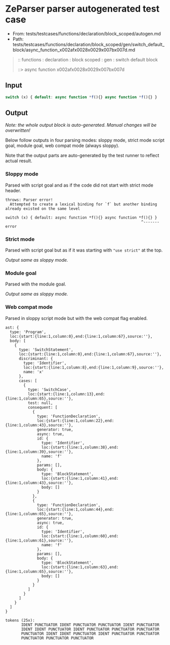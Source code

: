 # ZeParser parser autogenerated test case

- From: tests/testcases/functions/declaration/block_scoped/autogen.md
- Path: tests/testcases/functions/declaration/block_scoped/gen/switch_default_block/async_function_x002afx0028x0029x007bx007d.md

> :: functions : declaration : block scoped : gen : switch default block
>
> ::> async function x002afx0028x0029x007bx007d

## Input


`````js
switch (x) { default: async function *f(){} async function *f(){} }
`````

## Output

_Note: the whole output block is auto-generated. Manual changes will be overwritten!_

Below follow outputs in four parsing modes: sloppy mode, strict mode script goal, module goal, web compat mode (always sloppy).

Note that the output parts are auto-generated by the test runner to reflect actual result.

### Sloppy mode

Parsed with script goal and as if the code did not start with strict mode header.

`````
throws: Parser error!
  Attempted to create a lexical binding for `f` but another binding already existed on the same level

switch (x) { default: async function *f(){} async function *f(){} }
                                                            ^------- error
`````

### Strict mode

Parsed with script goal but as if it was starting with `"use strict"` at the top.

_Output same as sloppy mode._

### Module goal

Parsed with the module goal.

_Output same as sloppy mode._

### Web compat mode

Parsed in sloppy script mode but with the web compat flag enabled.

`````
ast: {
  type: 'Program',
  loc:{start:{line:1,column:0},end:{line:1,column:67},source:''},
  body: [
    {
      type: 'SwitchStatement',
      loc:{start:{line:1,column:0},end:{line:1,column:67},source:''},
      discriminant: {
        type: 'Identifier',
        loc:{start:{line:1,column:8},end:{line:1,column:9},source:''},
        name: 'x'
      },
      cases: [
        {
          type: 'SwitchCase',
          loc:{start:{line:1,column:13},end:{line:1,column:65},source:''},
          test: null,
          consequent: [
            {
              type: 'FunctionDeclaration',
              loc:{start:{line:1,column:22},end:{line:1,column:43},source:''},
              generator: true,
              async: true,
              id: {
                type: 'Identifier',
                loc:{start:{line:1,column:38},end:{line:1,column:39},source:''},
                name: 'f'
              },
              params: [],
              body: {
                type: 'BlockStatement',
                loc:{start:{line:1,column:41},end:{line:1,column:43},source:''},
                body: []
              }
            },
            {
              type: 'FunctionDeclaration',
              loc:{start:{line:1,column:44},end:{line:1,column:65},source:''},
              generator: true,
              async: true,
              id: {
                type: 'Identifier',
                loc:{start:{line:1,column:60},end:{line:1,column:61},source:''},
                name: 'f'
              },
              params: [],
              body: {
                type: 'BlockStatement',
                loc:{start:{line:1,column:63},end:{line:1,column:65},source:''},
                body: []
              }
            }
          ]
        }
      ]
    }
  ]
}

tokens (25x):
       IDENT PUNCTUATOR IDENT PUNCTUATOR PUNCTUATOR IDENT PUNCTUATOR
       IDENT IDENT PUNCTUATOR IDENT PUNCTUATOR PUNCTUATOR PUNCTUATOR
       PUNCTUATOR IDENT IDENT PUNCTUATOR IDENT PUNCTUATOR PUNCTUATOR
       PUNCTUATOR PUNCTUATOR PUNCTUATOR
`````

